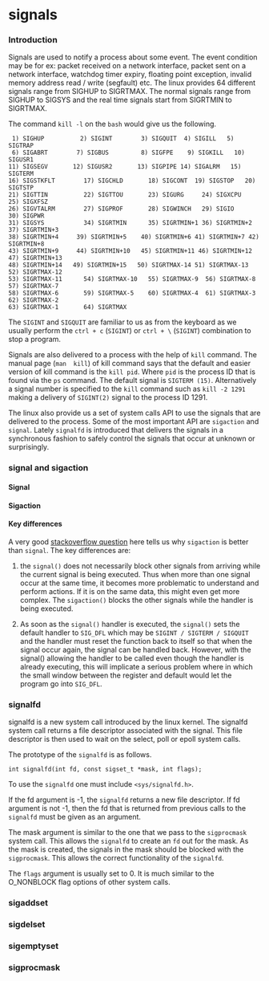 # signals

### Introduction
Signals are used to notify a process about some event. The event condition may be for ex: packet received on a network interface, packet sent on a network interface, watchdog timer expiry, floating point exception, invalid memory address read / write (segfault) etc. The linux provides 64 different signals range from SIGHUP to SIGRTMAX. The normal signals range from SIGHUP to SIGSYS and the real time signals start from SIGRTMIN to SIGRTMAX.

The command `kill -l` on the `bash` would give us the following.

```
 1) SIGHUP	        2) SIGINT	     3) SIGQUIT	 4) SIGILL	 5) SIGTRAP
 6) SIGABRT	       7) SIGBUS	     8) SIGFPE	  9) SIGKILL   10) SIGUSR1
11) SIGSEGV	      12) SIGUSR2       13) SIGPIPE	14) SIGALRM   15) SIGTERM
16) SIGSTKFLT        17) SIGCHLD       18) SIGCONT	19) SIGSTOP   20) SIGTSTP
21) SIGTTIN          22) SIGTTOU       23) SIGURG     24) SIGXCPU   25) SIGXFSZ
26) SIGVTALRM        27) SIGPROF       28) SIGWINCH   29) SIGIO     30) SIGPWR
31) SIGSYS           34) SIGRTMIN      35) SIGRTMIN+1 36) SIGRTMIN+2 37) SIGRTMIN+3
38) SIGRTMIN+4	   39) SIGRTMIN+5    40) SIGRTMIN+6 41) SIGRTMIN+7 42) SIGRTMIN+8
43) SIGRTMIN+9	   44) SIGRTMIN+10   45) SIGRTMIN+11 46) SIGRTMIN+12 47) SIGRTMIN+13
48) SIGRTMIN+14	  49) SIGRTMIN+15   50) SIGRTMAX-14 51) SIGRTMAX-13 52) SIGRTMAX-12
53) SIGRTMAX-11      54) SIGRTMAX-10   55) SIGRTMAX-9  56) SIGRTMAX-8  57) SIGRTMAX-7
58) SIGRTMAX-6       59) SIGRTMAX-5    60) SIGRTMAX-4  61) SIGRTMAX-3  62) SIGRTMAX-2
63) SIGRTMAX-1       64) SIGRTMAX

```

The `SIGINT` and `SIGQUIT` are familiar to us as from the keyboard as we usually perform the `ctrl + c` (`SIGINT`) or `ctrl + \` (`SIGINT`) combination to stop a program.

Signals are also delivered to a process with the help of `kill` command. The manual page (`man  kill`) of kill command says that the default and easier version of kill command is the `kill pid`. Where `pid` is the process ID that is found via the `ps` command. The default signal is `SIGTERM (15)`. Alternatively a signal number is specified to the `kill` command such as `kill -2 1291` making a delivery of `SIGINT(2)` signal to the process ID 1291.


The linux also provide us a set of system calls API to use the signals that are delivered to the process. Some of the most important API are `sigaction` and `signal`. Lately `signalfd` is introduced that delivers the signals in a synchronous fashion to safely control the signals that occur at unknown or surprisingly.


### signal and sigaction

#### Signal

#### Sigaction

#### Key differences

A very good [stackoverflow question](http://stackoverflow.com/questions/231912/what-is-the-difference-between-sigaction-and-signal) here tells us why `sigaction` is better than `signal`. The key differences are:

1. the `signal()` does not necessarily block other signals from arriving while the current signal is being executed. Thus when more than one signal occur at the same time, it becomes more problematic to understand and perform actions. If it is on the same data, this might even get more complex. The `sigaction()` blocks the other signals while the handler is being executed.

2. As soon as the `signal()` handler is executed, the `signal()` sets the default handler to `SIG_DFL` which may be `SIGINT / SIGTERM / SIGQUIT` and the handler must reset the function back to itself so that when the signal occur again, the signal can be handled back. However, with the signal() allowing the handler to be called even though the handler is already executing, this will implicate a serious problem where in which the small window between the register and default would let the program go into `SIG_DFL`.


### signalfd

signalfd is a new system call introduced by the linux kernel. The signalfd system call returns a file descriptor associated with the signal. This file descriptor is then used to wait on the select, poll or epoll system calls.

The prototype of the `signalfd` is as follows.

`int signalfd(int fd, const sigset_t *mask, int flags);`

To use the `signalfd` one must include `<sys/signalfd.h>`.

If the fd argument is -1, the `signalfd` returns a new file descriptor. If fd argument is not -1, then the fd that is returned from previous calls to the `signalfd` must be given as an argument.

The mask argument is similar to the one that we pass to the `sigprocmask` system call. This allows the `signalfd` to create an `fd` out for the mask. As the mask is created, the signals in the mask should be blocked with the `sigprocmask`. This allows the correct functionality of the `signalfd`. 

The `flags` argument is usually set to 0. It is much similar to the O_NONBLOCK flag options of other system calls.

### sigaddset

### sigdelset

### sigemptyset

### sigprocmask
